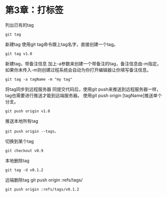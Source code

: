 # 第3章：打标签

列出已有的tag
```
git tag
```
新建tag
使用git tag命令跟上tag名字，直接创建一个tag。
```
git tag v1.0
```
新建tag，带备注信息
加上-a参数来创建一个带备注的tag，备注信息由-m指定。如果你未传入-m则创建过程系统会自动为你打开编辑器让你填写备注信息。
```
git tag -a tagName -m "my tag"
```
将tag同步到远程服务器
同提交代码后，使用git push来推送到远程服务器一样，tag也需要进行推送才能到远端服务器。
使用git push origin [tagName]推送单个分支。
```
git push origin v1.0
```
推送本地所有tag
```
git push origin --tags。
```
切换到某个tag
```
git checkout v0.9
```
本地删除tag
```
git tag -d v0.1.2 
```
远端删除tag
git push origin :refs/tags/<tagName>
```
git push origin :refs/tags/v0.1.2
```